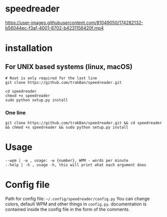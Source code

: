 # speedreader

https://user-images.githubusercontent.com/81049050/174282132-b56044ec-f3af-4001-8702-b4231156420f.mp4

# installation

## For UNIX based systems (linux, macOS)
```
# Root is only required for the last line
git clone https://github.com/trakBan/speedreader.git

cd speedreader
chmod +x speedreader
sudo python setup.py install
```
### One line
```
git clone https://github.com/trakBan/speedreader.git && cd speedreader && chmod +x speedreader && sudo python setup.py install
```

# Usage

```
--wpm | -w , usage: -w {number}, WPM - words per minute
--help | -h , usage -h, this will print what each argument does
```

# Config file

Path for config file: ```~/.config/speedreader/config.py```
You can change colors, default WPM and other things in ```config.py```. documentation is contained inside the config file in the form of the comments.
